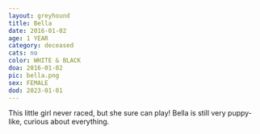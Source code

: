 ```yaml
---
layout: greyhound
title: Bella
date: 2016-01-02
age: 1 YEAR
category: deceased
cats: no
color: WHITE & BLACK
doa: 2016-01-02
pic: bella.png
sex: FEMALE
dod: 2023-01-01
---
```


This little girl never raced, but she sure can play! Bella is still very puppy-like, curious
about everything.
